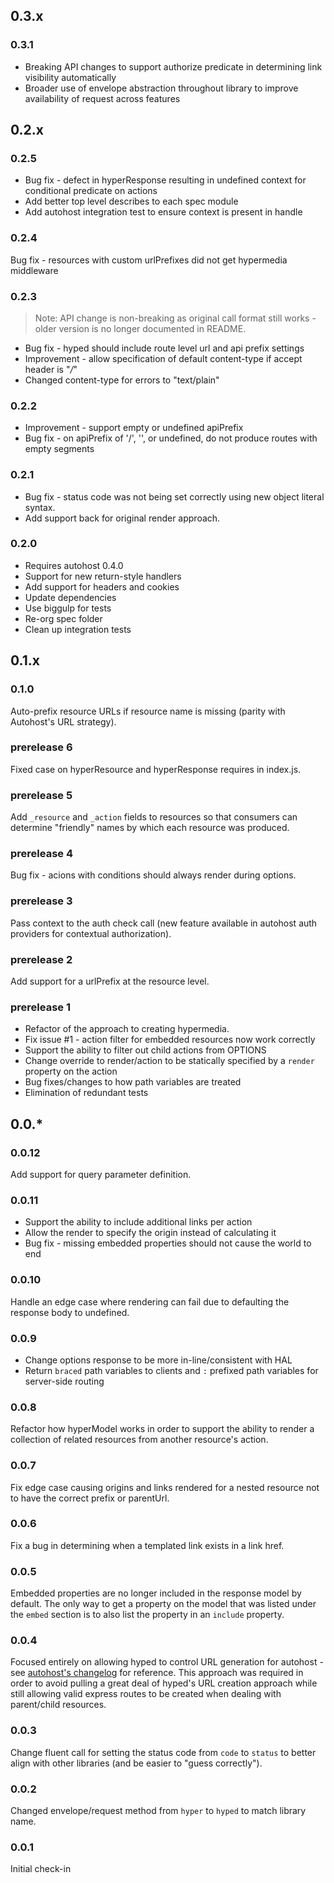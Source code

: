 ## 0.3.x

### 0.3.1
 * Breaking API changes to support authorize predicate in determining link visibility automatically
 * Broader use of envelope abstraction throughout library to improve availability of request across features

## 0.2.x

### 0.2.5
 * Bug fix - defect in hyperResponse resulting in undefined context for conditional predicate on actions
 * Add better top level describes to each spec module
 * Add autohost integration test to ensure context is present in handle

### 0.2.4
Bug fix - resources with custom urlPrefixes did not get hypermedia middleware

### 0.2.3

> Note: API change is non-breaking as original call format still works - older version is no longer documented in README.

 * Bug fix - hyped should include route level url and api prefix settings
 * Improvement - allow specification of default content-type if accept header is "*/*"
 * Changed content-type for errors to "text/plain"

### 0.2.2
 * Improvement - support empty or undefined apiPrefix
 * Bug fix - on apiPrefix of '/', '', or undefined, do not produce routes with empty segments

### 0.2.1
 * Bug fix - status code was not being set correctly using new object literal syntax.
 * Add support back for original render approach.

### 0.2.0
 * Requires autohost 0.4.0
 * Support for new return-style handlers
 * Add support for headers and cookies
 * Update dependencies
 * Use biggulp for tests
 * Re-org spec folder
 * Clean up integration tests

## 0.1.x

### 0.1.0
Auto-prefix resource URLs if resource name is missing (parity with Autohost's URL strategy).

### prerelease 6
Fixed case on hyperResource and hyperResponse requires in index.js.

### prerelease 5
Add `_resource` and `_action` fields to resources so that consumers can determine "friendly" names by which each resource was produced.

### prerelease 4
Bug fix - acions with conditions should always render during options.

### prerelease 3
Pass context to the auth check call (new feature available in autohost auth providers for contextual authorization).

### prerelease 2
Add support for a urlPrefix at the resource level.

### prerelease 1

 * Refactor of the approach to creating hypermedia.
 * Fix issue #1 - action filter for embedded resources now work correctly
 * Support the ability to filter out child actions from OPTIONS
 * Change override to render/action to be statically specified by a `render` property on the action
 * Bug fixes/changes to how path variables are treated
 * Elimination of redundant tests

## 0.0.*

### 0.0.12
Add support for query parameter definition.

### 0.0.11

 * Support the ability to include additional links per action
 * Allow the render to specify the origin instead of calculating it
 * Bug fix - missing embedded properties should not cause the world to end

### 0.0.10
Handle an edge case where rendering can fail due to defaulting the response body to undefined.

### 0.0.9

 * Change options response to be more in-line/consistent with HAL
 * Return `braced` path variables to clients and `:` prefixed path variables for server-side routing

### 0.0.8
Refactor how hyperModel works in order to support the ability to render a collection of related resources from another resource's action.

### 0.0.7
Fix edge case causing origins and links rendered for a nested resource not to have the correct prefix or parentUrl.

### 0.0.6
Fix a bug in determining when a templated link exists in a link href.

### 0.0.5
Embedded properties are no longer included in the response model by default. The only way to get a property on the model that was listed under the `embed` section is to also list the property in an `include` property.

### 0.0.4
Focused entirely on allowing hyped to control URL generation for autohost - see [autohost's changelog](https://github.com/arobson/autohost/blob/master/CHANGELOG.md#prerelease-3) for reference. This approach was required in order to avoid pulling a great deal of hyped's URL creation approach while still allowing valid express routes to be created when dealing with parent/child resources.

### 0.0.3
Change fluent call for setting the status code from `code` to `status` to better align with other libraries (and be easier to "guess correctly").

### 0.0.2
Changed envelope/request method from `hyper` to `hyped` to match library name.

### 0.0.1
Initial check-in
